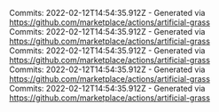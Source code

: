 Commits: 2022-02-12T14:54:35.912Z - Generated via https://github.com/marketplace/actions/artificial-grass
<br>
Commits: 2022-02-12T14:54:35.912Z - Generated via https://github.com/marketplace/actions/artificial-grass
<br>
Commits: 2022-02-12T14:54:35.912Z - Generated via https://github.com/marketplace/actions/artificial-grass
<br>
Commits: 2022-02-12T14:54:35.912Z - Generated via https://github.com/marketplace/actions/artificial-grass
<br>
Commits: 2022-02-12T14:54:35.912Z - Generated via https://github.com/marketplace/actions/artificial-grass
<br>
